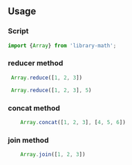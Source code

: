 ## Usage
### Script

```js
import {Array} from 'library-math';
```
###
### reducer method

```js
 Array.reduce([1, 2, 3])
```

```js
 Array.reduce([1, 2, 3], 5)
```
###

### concat method

```js
    Array.concat([1, 2, 3], [4, 5, 6])
```
###

### join method
```js
    Array.join([1, 2, 3])
```
